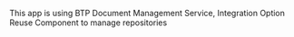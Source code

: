 This app is using BTP Document Management Service, Integration Option Reuse Component to manage repositories